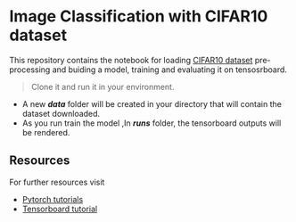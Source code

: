 # Image Classification with CIFAR10 dataset
This repository contains the notebook for loading [CIFAR10 dataset](https://pytorch.org/docs/stable/torchvision/datasets.html?highlight=datasets)
pre-processing and buiding a model, training and evaluating it on tensosrboard.
 
 > Clone it and run it in your environment.
 - A new __*data*__ folder will be created in your directory that will contain the dataset downloaded. 
 - As you run train the model ,In __*runs*__ folder, the tensorboard outputs will be rendered.
 
## Resources
For further resources visit
- [Pytorch tutorials](https://pytorch.org/tutorials/)           
- [Tensorboard tutorial](https://pytorch.org/tutorials/intermediate/tensorboard_tutorial.html)
